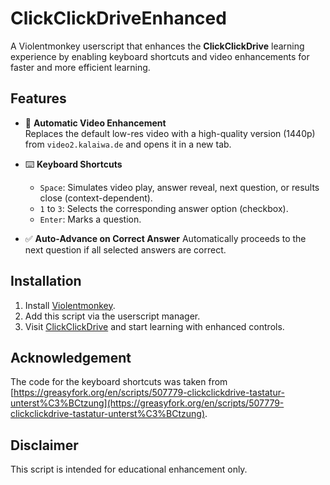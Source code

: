 # ClickClickDriveEnhanced

A Violentmonkey userscript that enhances the **ClickClickDrive** learning experience by enabling keyboard shortcuts and video enhancements for faster and more efficient learning.

## Features

- 🎥 **Automatic Video Enhancement**  
  Replaces the default low-res video with a high-quality version (1440p) from `video2.kalaiwa.de` and opens it in a new tab.

- ⌨️ **Keyboard Shortcuts**
  - `Space`: Simulates video play, answer reveal, next question, or results close (context-dependent).
  - `1` to `3`: Selects the corresponding answer option (checkbox).
  - `Enter`: Marks a question.

- ✅ **Auto-Advance on Correct Answer**
  Automatically proceeds to the next question if all selected answers are correct.

## Installation

1. Install [Violentmonkey](https://violentmonkey.github.io/).
2. Add this script via the userscript manager.
3. Visit [ClickClickDrive](https://www.clickclickdrive.de/) and start learning with enhanced controls.

## Acknowledgement

The code for the keyboard shortcuts was taken from [https://greasyfork.org/en/scripts/507779-clickclickdrive-tastatur-unterst%C3%BCtzung](https://greasyfork.org/en/scripts/507779-clickclickdrive-tastatur-unterst%C3%BCtzung).

## Disclaimer

This script is intended for educational enhancement only.
